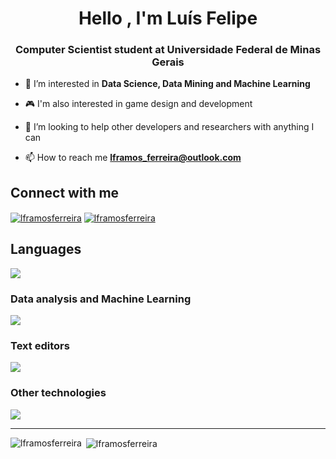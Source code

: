 <h1 align="center">Hello , I'm Luís Felipe</h1>
<h3 align="center">Computer Scientist student at Universidade Federal de Minas Gerais</h3>

- 🔭 I’m interested in **Data Science, Data Mining and Machine Learning**

- :video_game: I'm also interested in game design and development

- 🤝 I’m looking to help other developers and researchers with anything I can

- 📫 How to reach me **lframos_ferreira@outlook.com**

## Connect with me

<a href="https://www.linkedin.com/in/lu%C3%ADs-felipe-ramos-ferreira-7aaa00209/" target="blank"><img align="center" src="https://img.shields.io/badge/LinkedIn-0077B5?style=for-the-badge&logo=linkedin&logoColor=white" alt="lframosferreira"  /></a>
<a href="https://stackoverflow.com/users/21159869/lframos" target="blank"><img align="center" src="https://img.shields.io/badge/Stack_Overflow-FE7A16?style=for-the-badge&logo=stack-overflow&logoColor=whit" alt="lframosferreira" /></a>

## Languages

![](https://skillicons.dev/icons?i=python,c,cpp,js,ts,rust,bash)

### Data analysis and Machine Learning

![](https://skillicons.dev/icons?i=tensorflow,pytorch)

### Text editors

![](https://skillicons.dev/icons?i=neovim,vscode,nano)

### Other technologies

![](https://skillicons.dev/icons?i=linux,docker,git,github,githubactions,nodejs,mysql,postman,latex,md)

---

<p><img align="left" src="https://github-readme-stats.vercel.app/api/top-langs?username=lframosferreira&show_icons=true&locale=en&layout=compact" alt="lframosferreira" /></p>

<p>&nbsp;<img align="center" src="https://github-readme-stats.vercel.app/api?username=lframosferreira&show_icons=true&locale=en" alt="lframosferreira" /></p>
